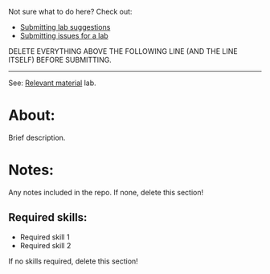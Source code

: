 Not sure what to do here? Check out:

* [Submitting lab suggestions](https://github.com/aubrel/AnarchoTech-StudyTree/wiki/How-to-make-a-lab#how-to-submit-a-suggestion) 
* [Submitting issues for a lab](https://github.com/aubrel/AnarchoTech-StudyTree/wiki/How-to-make-a-lab#submitting-issues-for-a-lab)

DELETE EVERYTHING ABOVE THE FOLLOWING LINE (AND THE LINE ITSELF) BEFORE SUBMITTING.

---

See: [Relevant material](https://link-to-relevant-material) lab.

# About:

Brief description.

# Notes:

Any notes included in the repo. If none, delete this section!


## Required skills:

* Required skill 1
* Required skill 2

If no skills required, delete this section!
